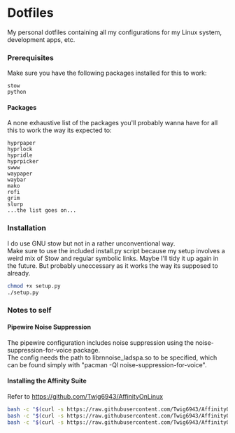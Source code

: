 # Dotfiles

My personal dotfiles containing all my configurations for my Linux system, development apps, etc.

### Prerequisites

Make sure you have the following packages installed for this to work:  
```
stow
python
```

#### Packages

A none exhaustive list of the packages you'll probably wanna have for all this to work the way its expected to:  

```
hyprpaper
hyprlock
hypridle
hyprpicker
swww
waypaper
waybar
mako
rofi
grim
slurp
...the list goes on...

```

### Installation

I do use GNU stow but not in a rather unconventional way.  
Make sure to use the included install.py script because my setup involves a weird mix of Stow and regular symbolic links.
Maybe I'll tidy it up again in the future. But probably uneccessary as it works the way its supposed to already.

```sh
chmod +x setup.py
./setup.py
```

### Notes to self

#### Pipewire Noise Suppression

The pipewire configuration includes noise suppression using the noise-suppression-for-voice package.  
The config needs the path to librnnoise_ladspa.so to be specified, which can be found simply with "pacman -Ql noise-suppression-for-voice".

#### Installing the Affinity Suite

Refer to https://github.com/Twig6943/AffinityOnLinux

```sh
bash -c "$(curl -s https://raw.githubusercontent.com/Twig6943/AffinityOnLinux/main/AffinityScripts/AffinityPhoto.sh)"
bash -c "$(curl -s https://raw.githubusercontent.com/Twig6943/AffinityOnLinux/main/AffinityScripts/AffinityDesigner.sh)"
bash -c "$(curl -s https://raw.githubusercontent.com/Twig6943/AffinityOnLinux/main/AffinityScripts/AffinityPublisher.sh)"
```
